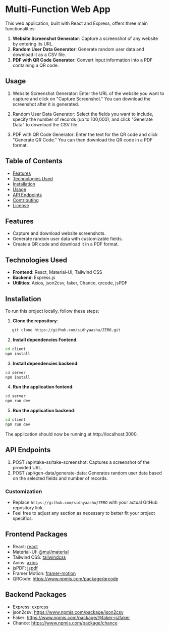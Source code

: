 # Multi-Function Web App

This web application, built with React and Express, offers three main functionalities:

1. **Website Screenshot Generator**: Capture a screenshot of any website by entering its URL.
2. **Random User Data Generator**: Generate random user data and download it as a CSV file.
3. **PDF with QR Code Generator**: Convert input information into a PDF containing a QR code.


## Usage
1. Website Screenshot Generator: Enter the URL of the website you want to capture and click on "Capture Screenshot." You can download the screenshot after it is generated.

2. Random User Data Generator: Select the fields you want to include, specify the number of records (up to 100,000), and click "Generate Data" to download the CSV file.

3. PDF with QR Code Generator: Enter the text for the QR code and click "Generate QR Code." You can then download the QR code in a PDF format.


## Table of Contents

- [Features](#features)
- [Technologies Used](#technologies-used)
- [Installation](#installation)
- [Usage](#usage)
- [API Endpoints](#api-endpoints)
- [Contributing](#contributing)
- [License](#license)

## Features

- Capture and download website screenshots.
- Generate random user data with customizable fields.
- Create a QR code and download it in a PDF format.

## Technologies Used

- **Frontend**: React, Material-UI, Tailwind CSS
- **Backend**: Express.js
- **Utilities**: Axios, json2csv, faker, Chance, qrcode, jsPDF

## Installation

To run this project locally, follow these steps:

1. **Clone the repository**:

```bash
   git clone https://github.com/sidhyaashu/ZERO.git
```
2. **Install dependencies Fontend**:

```bash
cd client
npm install
```
3. **Install dependencies backend**:

```bash
cd server
npm install
```
4. **Run the application fontend**:

```bash
cd server
npm run dev
```
5. **Run the application backend**:

```bash
cd client
npm run dev
```

The application should now be running at http://localhost:3000.

## API Endpoints
1. POST /api/take-ss/take-screenshot: Captures a screenshot of the provided URL.
2. POST /api/gen-data/generate-data: Generates random user data based on the selected fields and number of records.



### Customization
- Replace `https://github.com/sidhyaashu/ZERO` with your actual GitHub repository link.
- Feel free to adjust any section as necessary to better fit your project specifics.



## Frontend Packages
 - React: [react](https://vitejs.dev/guide/)
 - Material-UI: [@mui/material](https://mui.com/material-ui/)
 - Tailwind CSS: [tailwindcss](https://tailwindcss.com/)
 - Axios: [axios](https://axios-http.com/docs/intro)
 - jsPDF: [jspdf](https://parallax.github.io/jsPDF/docs/jsPDF.html)
 - Framer Motion: [framer-motion](https://www.framer.com/motion/)
 - QRCode: https://www.npmjs.com/package/qrcode

## Backend Packages
 - Express: [express](https://expressjs.com/)
 - json2csv: https://www.npmjs.com/package/json2csv
 - Faker: https://www.npmjs.com/package/@faker-js/faker
 - Chance: https://www.npmjs.com/package/chance